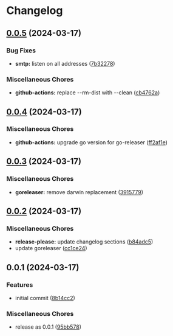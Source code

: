 # Changelog

## [0.0.5](https://github.com/postalserver/blackhole/compare/v0.0.4...v0.0.5) (2024-03-17)


### Bug Fixes

* **smtp:** listen on all addresses ([7b32278](https://github.com/postalserver/blackhole/commit/7b32278a858a239f1ffe9cefcef815da4498deb3))


### Miscellaneous Chores

* **github-actions:** replace --rm-dist with --clean ([cb4762a](https://github.com/postalserver/blackhole/commit/cb4762a90d5fde7aea679f55fda6a86c82cf9289))

## [0.0.4](https://github.com/postalserver/blackhole/compare/v0.0.3...v0.0.4) (2024-03-17)


### Miscellaneous Chores

* **github-actions:** upgrade go version for go-releaser ([ff2af1e](https://github.com/postalserver/blackhole/commit/ff2af1e3d43c6d23443aa25f28eb7b49cf0c0c4d))

## [0.0.3](https://github.com/postalserver/blackhole/compare/v0.0.2...v0.0.3) (2024-03-17)


### Miscellaneous Chores

* **goreleaser:** remove darwin replacement ([3915779](https://github.com/postalserver/blackhole/commit/39157793334072294ba99c742f24e56fc3f8656d))

## [0.0.2](https://github.com/postalserver/blackhole/compare/v0.0.1...v0.0.2) (2024-03-17)


### Miscellaneous Chores

* **release-please:** update changelog sections ([b84adc5](https://github.com/postalserver/blackhole/commit/b84adc5c312bcae5296d846d58c33ca84b770672))
* update goreleaser ([cc1ce24](https://github.com/postalserver/blackhole/commit/cc1ce248209a3e842149eec3253b5ee5223fbd86))

## 0.0.1 (2024-03-17)


### Features

* initial commit ([8b14cc2](https://github.com/postalserver/blackhole/commit/8b14cc255e5b509815bbc24afde996e7971c025a))


### Miscellaneous Chores

* release as 0.0.1 ([95bb578](https://github.com/postalserver/blackhole/commit/95bb578c50d1f66b2640e21ae69e05e4be2e6c54))
